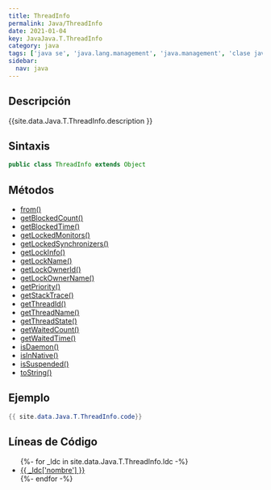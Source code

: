 ```yaml
---
title: ThreadInfo
permalink: Java/ThreadInfo
date: 2021-01-04
key: JavaJava.T.ThreadInfo
category: java
tags: ['java se', 'java.lang.management', 'java.management', 'clase java', 'Java 1.5']
sidebar: 
  nav: java
---
```


## Descripción
{{site.data.Java.T.ThreadInfo.description }}

## Sintaxis
~~~java
public class ThreadInfo extends Object
~~~

## Métodos
* [from()](/Java/ThreadInfo/from)
* [getBlockedCount()](/Java/ThreadInfo/getBlockedCount)
* [getBlockedTime()](/Java/ThreadInfo/getBlockedTime)
* [getLockedMonitors()](/Java/ThreadInfo/getLockedMonitors)
* [getLockedSynchronizers()](/Java/ThreadInfo/getLockedSynchronizers)
* [getLockInfo()](/Java/ThreadInfo/getLockInfo)
* [getLockName()](/Java/ThreadInfo/getLockName)
* [getLockOwnerId()](/Java/ThreadInfo/getLockOwnerId)
* [getLockOwnerName()](/Java/ThreadInfo/getLockOwnerName)
* [getPriority()](/Java/ThreadInfo/getPriority)
* [getStackTrace()](/Java/ThreadInfo/getStackTrace)
* [getThreadId()](/Java/ThreadInfo/getThreadId)
* [getThreadName()](/Java/ThreadInfo/getThreadName)
* [getThreadState()](/Java/ThreadInfo/getThreadState)
* [getWaitedCount()](/Java/ThreadInfo/getWaitedCount)
* [getWaitedTime()](/Java/ThreadInfo/getWaitedTime)
* [isDaemon()](/Java/ThreadInfo/isDaemon)
* [isInNative()](/Java/ThreadInfo/isInNative)
* [isSuspended()](/Java/ThreadInfo/isSuspended)
* [toString()](/Java/ThreadInfo/toString)

## Ejemplo
~~~java
{{ site.data.Java.T.ThreadInfo.code}}
~~~

## Líneas de Código
<ul>
{%- for _ldc in site.data.Java.T.ThreadInfo.ldc -%}
   <li>
       <a href="{{_ldc['url'] }}">{{ _ldc['nombre'] }}</a>
   </li>
{%- endfor -%}
</ul>
